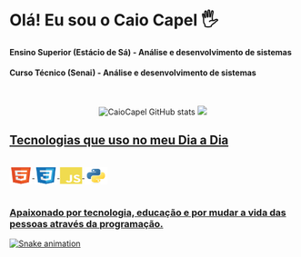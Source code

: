 # Olá! Eu sou o Caio Capel 🖐️

#### Ensino Superior (Estácio de Sá) - Análise e desenvolvimento de sistemas 
#### Curso Técnico (Senai) - Análise e desenvolvimento de sistemas
<br>
<div>
  
<div align="center">
  
![CaioCapel GitHub stats](https://github-readme-stats.vercel.app/api?username=CaioCapel&show_icons=true&theme=radical)
  <a href="https://github.com/CaioCapel">
  <img height="195em" src="https://github-readme-stats.vercel.app/api/top-langs/?username=CaioCapel&layout=compact&langs_count=7&theme=dracula"/>
</div>

## Tecnologias que uso no meu Dia a Dia   
<div style="display: inline_block"><br>
  <img align="center" alt="Rafa-HTML" height="30" width="40" src="https://raw.githubusercontent.com/devicons/devicon/master/icons/html5/html5-original.svg">
   <img align="center" alt="Rafa-CSS" height="30" width="40" src="https://raw.githubusercontent.com/devicons/devicon/master/icons/css3/css3-original.svg">
  <img align="center" alt="Rafa-Js" height="30" width="40" src="https://raw.githubusercontent.com/devicons/devicon/master/icons/javascript/javascript-plain.svg">
  <img align="center" alt="Rafa-Python" height="30" width="40" src="https://raw.githubusercontent.com/devicons/devicon/master/icons/python/python-original.svg">

</div>
<br>
          
### Apaixonado por tecnologia, educação e por mudar a vida das pessoas através da programação.

  ![Snake animation](https://github.com/CaioCapel/CaioCapel/blob/output/github-contribution-grid-snake.svg)

